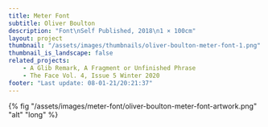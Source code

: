 ```yaml
---
title: Meter Font
subtitle: Oliver Boulton
description: "Font\nSelf Published, 2018\n1 × 100cm"
layout: project
thumbnail: "/assets/images/thumbnails/oliver-boulton-meter-font-1.png"
thumbnail_is_landscape: false
related_projects:
    - A Glib Remark, A Fragment or Unfinished Phrase
    - The Face Vol. 4, Issue 5 Winter 2020
footer: "Last update: 08-01-21/20:21:37"
---
```

{% fig "/assets/images/meter-font/oliver-boulton-meter-font-artwork.png" "alt" "long" %}

